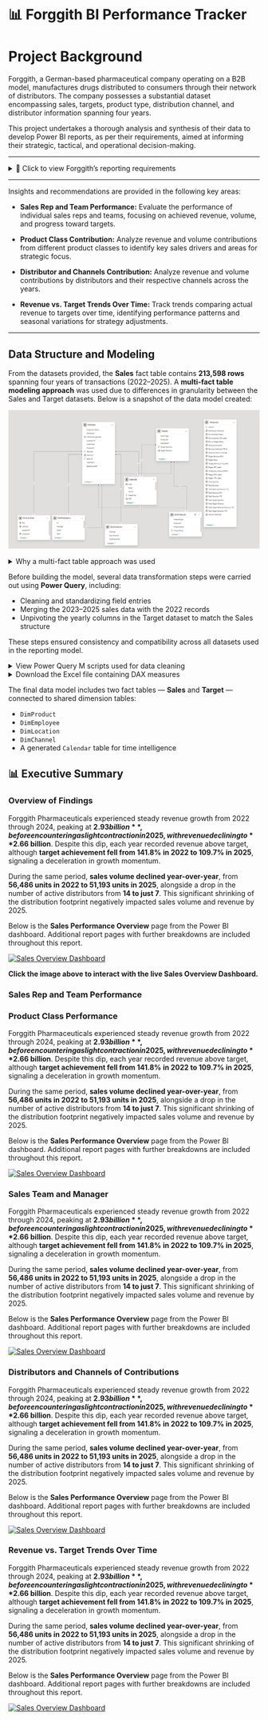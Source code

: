 # 📊 Forggith BI Performance Tracker


# Project Background
Forggith, a German-based pharmaceutical company operating on a B2B model, manufactures drugs distributed to consumers through their network of distributors. The company possesses a substantial dataset encompassing sales, targets, product type, distribution channel, and distributor information spanning four years.

This project undertakes a thorough analysis and synthesis of their data to develop Power BI reports, as per their requirements, aimed at informing their strategic, tactical, and operational decision-making.

---

<details>
<summary>📌 Click to view Forggith’s reporting requirements</summary>

**Sales Performance Overview** (Sliced by Year, Month, Quarter, Team)
- Total Revenue
- YTD Total Revenue
- YTD Total Revenue (Previous Year)
- Same Period Last Year (SPLY) Revenue
- Total Target
- YTD Total Target
- Revenue Performance YTD vs Target YTD
- Month-on-Month Revenue Change
- Revenue by Location
- Revenue by Channel
- Revenue by Product Class

**Marketing Performance** (Sliced by Year, Quarter, Month, Product Category, Team)
- Revenue vs Target
- Volume vs Target
- Actual Revenue by Sales Rep
- Target Revenue Achievement by Sales Rep
- Actual Volume by Sales Rep
- Target Volume Achievement by Sales Rep
- Sales Team Revenue Achievement
- Product Revenue and Volume Achievement

</details>

---

Insights and recommendations are provided in the following key areas:

- **Sales Rep and Team Performance:** Evaluate the performance of individual sales reps and teams, focusing on achieved revenue, volume, and progress toward targets.

- **Product Class Contribution:** Analyze revenue and volume contributions from different product classes to identify key sales drivers and areas for strategic focus.

- **Distributor and Channels Contribution:** Analyze revenue and volume contributions by distributors and their respective channels across the years.

- **Revenue vs. Target Trends Over Time:** Track trends comparing actual revenue to targets over time, identifying performance patterns and seasonal variations for strategy adjustments.

---
## Data Structure and Modeling

From the datasets provided, the **Sales** fact table contains **213,598 rows** spanning four years of transactions (2022–2025). A **multi-fact table modeling approach** was used due to differences in granularity between the Sales and Target datasets.
Below is a snapshot of the data model created:

![Data Model](./Snapshots/Data_model_snapshot.png)<!-- Replace with actual image path or URL -->
<details>
<summary>Why a multi-fact table approach was used</summary>

The Sales data is at the transaction level, while the Target data is aggregated by month, product, and sales rep. Directly linking these two would create granularity conflicts and incorrect aggregations. By modeling them as separate fact tables connected to shared dimensions, we maintain data integrity while enabling accurate comparisons and metrics.
</details>

Before building the model, several data transformation steps were carried out using **Power Query**, including:

- Cleaning and standardizing field entries  
- Merging the 2023–2025 sales data with the 2022 records  
- Unpivoting the yearly columns in the Target dataset to match the Sales structure  

These steps ensured consistency and compatibility across all datasets used in the reporting model.

<details>
<summary>View Power Query M scripts used for data cleaning</summary>

The cleaning process involved:
- Removing nulls and inconsistent entries  
- Normalizing column headers  
- Converting data types appropriately  
- Merging and appending sales tables across years  
- Unpivoting the target values across years into a single ‘Year’ column

You can find the complete M script in the Power BI file's `Transform Data` section.
</details>

<details>
<summary>Download the Excel file containing DAX measures</summary>

The Excel file contains all DAX measures used in the report, categorized by use case (Sales KPIs, Target Metrics, Team-level Rollups, etc.). This file can serve as a reference or be imported into another model for reuse.

📎 [DAX Measures File](#) *(Replace this link with actual file link)*
</details>

The final data model includes two fact tables — **Sales** and **Target** — connected to shared dimension tables:

- `DimProduct`  
- `DimEmployee`  
- `DimLocation`  
- `DimChannel`  
- A generated `Calendar` table for time intelligence

## 📊 Executive Summary

### Overview of Findings

Forggith Pharmaceuticals experienced steady revenue growth from 2022 through 2024, peaking at **$2.93 billion**, before encountering a slight contraction in 2025, with revenue declining to **$2.66 billion**. Despite this dip, each year recorded revenue above target, although **target achievement fell from 141.8% in 2022 to 109.7% in 2025**, signaling a deceleration in growth momentum.

During the same period, **sales volume declined year-over-year**, from **56,486 units in 2022 to 51,193 units in 2025**, alongside a drop in the number of active distributors from **14 to just 7**. This significant shrinking of the distribution footprint negatively impacted sales volume and revenue by 2025.

Below is the **Sales Performance Overview** page from the Power BI dashboard. Additional report pages with further breakdowns are included throughout this report.

[![Sales Overview Dashboard](./snapshots/report_snapshot.png)](https://app.powerbi.com/view?r=eyJrIjoiZjMxMDM5YWMtZGFjZi00NmNjLTk2ODEtNzkyZmEzYjNlNDZjIiwidCI6IjczZmFkNzQwLTYwNzgtNDk5My04NTZhLTM0YzNjOThhYjlmZSJ9&pageName=115c6479416b24895d0a)

**Click the image above to interact with the live Sales Overview Dashboard.**

### Sales Rep and Team Performance


### Product Class Performance

Forggith Pharmaceuticals experienced steady revenue growth from 2022 through 2024, peaking at **$2.93 billion**, before encountering a slight contraction in 2025, with revenue declining to **$2.66 billion**. Despite this dip, each year recorded revenue above target, although **target achievement fell from 141.8% in 2022 to 109.7% in 2025**, signaling a deceleration in growth momentum.

During the same period, **sales volume declined year-over-year**, from **56,486 units in 2022 to 51,193 units in 2025**, alongside a drop in the number of active distributors from **14 to just 7**. This significant shrinking of the distribution footprint negatively impacted sales volume and revenue by 2025.

Below is the **Sales Performance Overview** page from the Power BI dashboard. Additional report pages with further breakdowns are included throughout this report.

[![Sales Overview Dashboard](./snapshots/report_snapshot.png)](https://app.powerbi.com/view?r=eyJrIjoiZjMxMDM5YWMtZGFjZi00NmNjLTk2ODEtNzkyZmEzYjNlNDZjIiwidCI6IjczZmFkNzQwLTYwNzgtNDk5My04NTZhLTM0YzNjOThhYjlmZSJ9&pageName=115c6479416b24895d0a)






### Sales Team and Manager



Forggith Pharmaceuticals experienced steady revenue growth from 2022 through 2024, peaking at **$2.93 billion**, before encountering a slight contraction in 2025, with revenue declining to **$2.66 billion**. Despite this dip, each year recorded revenue above target, although **target achievement fell from 141.8% in 2022 to 109.7% in 2025**, signaling a deceleration in growth momentum.

During the same period, **sales volume declined year-over-year**, from **56,486 units in 2022 to 51,193 units in 2025**, alongside a drop in the number of active distributors from **14 to just 7**. This significant shrinking of the distribution footprint negatively impacted sales volume and revenue by 2025.

Below is the **Sales Performance Overview** page from the Power BI dashboard. Additional report pages with further breakdowns are included throughout this report.

[![Sales Overview Dashboard](./snapshots/report_snapshot.png)](https://app.powerbi.com/view?r=eyJrIjoiZjMxMDM5YWMtZGFjZi00NmNjLTk2ODEtNzkyZmEzYjNlNDZjIiwidCI6IjczZmFkNzQwLTYwNzgtNDk5My04NTZhLTM0YzNjOThhYjlmZSJ9&pageName=115c6479416b24895d0a)







### Distributors and Channels of Contributions


Forggith Pharmaceuticals experienced steady revenue growth from 2022 through 2024, peaking at **$2.93 billion**, before encountering a slight contraction in 2025, with revenue declining to **$2.66 billion**. Despite this dip, each year recorded revenue above target, although **target achievement fell from 141.8% in 2022 to 109.7% in 2025**, signaling a deceleration in growth momentum.

During the same period, **sales volume declined year-over-year**, from **56,486 units in 2022 to 51,193 units in 2025**, alongside a drop in the number of active distributors from **14 to just 7**. This significant shrinking of the distribution footprint negatively impacted sales volume and revenue by 2025.

Below is the **Sales Performance Overview** page from the Power BI dashboard. Additional report pages with further breakdowns are included throughout this report.

[![Sales Overview Dashboard](./snapshots/report_snapshot.png)](https://app.powerbi.com/view?r=eyJrIjoiZjMxMDM5YWMtZGFjZi00NmNjLTk2ODEtNzkyZmEzYjNlNDZjIiwidCI6IjczZmFkNzQwLTYwNzgtNDk5My04NTZhLTM0YzNjOThhYjlmZSJ9&pageName=115c6479416b24895d0a)





### Revenue vs. Target Trends Over Time

Forggith Pharmaceuticals experienced steady revenue growth from 2022 through 2024, peaking at **$2.93 billion**, before encountering a slight contraction in 2025, with revenue declining to **$2.66 billion**. Despite this dip, each year recorded revenue above target, although **target achievement fell from 141.8% in 2022 to 109.7% in 2025**, signaling a deceleration in growth momentum.

During the same period, **sales volume declined year-over-year**, from **56,486 units in 2022 to 51,193 units in 2025**, alongside a drop in the number of active distributors from **14 to just 7**. This significant shrinking of the distribution footprint negatively impacted sales volume and revenue by 2025.

Below is the **Sales Performance Overview** page from the Power BI dashboard. Additional report pages with further breakdowns are included throughout this report.

[![Sales Overview Dashboard](./snapshots/report_snapshot.png)](https://app.powerbi.com/view?r=eyJrIjoiZjMxMDM5YWMtZGFjZi00NmNjLTk2ODEtNzkyZmEzYjNlNDZjIiwidCI6IjczZmFkNzQwLTYwNzgtNDk5My04NTZhLTM0YzNjOThhYjlmZSJ9&pageName=115c6479416b24895d0a)


